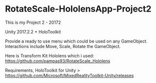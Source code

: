 # RotateScale-HololensApp-Project2
This is my Project 2 - 20172

Unity 2017.2.2 + HoloToolkit

Provide a ready to use menu which could be used on any GameObject.
Interactions include Move, Scale, Rotate the GameObject.

Here is Transform Kit Hololens which i used: https://github.com/pampas93/RotateScale_Hololens

Requirements, HoloToolkit for Unity > https://github.com/Microsoft/MixedRealityToolkit-Unity/releases